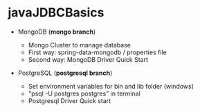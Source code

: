# javaJDBCBasics

- MongoDB (**mongo branch**)

  - Mongo Cluster to manage database
  - First way: spring-data-mongodb / properties file
  - Second way: MongoDB Driver Quick Start

- PostgreSQL (**postgresql branch**)
  - Set environment variables for bin and lib folder (windows)
  - "psql -U postgres postgres" in terminal
  - Postgresql Driver Quick start

